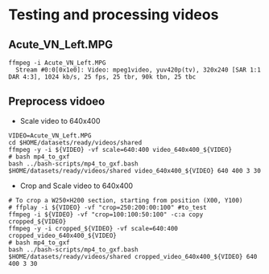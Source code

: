 # Testing and processing videos

## Acute_VN_Left.MPG
```
ffmpeg -i Acute_VN_Left.MPG
  Stream #0:0[0x1e0]: Video: mpeg1video, yuv420p(tv), 320x240 [SAR 1:1 DAR 4:3], 1024 kb/s, 25 fps, 25 tbr, 90k tbn, 25 tbc
```
## Preprocess vidoeo
* Scale video to 640x400
```
VIDEO=Acute_VN_Left.MPG
cd $HOME/datasets/ready/videos/shared
ffmpeg -y -i ${VIDEO} -vf scale=640:400 video_640x400_${VIDEO}
# bash mp4_to_gxf
bash ../bash-scripts/mp4_to_gxf.bash $HOME/datasets/ready/videos/shared video_640x400_${VIDEO} 640 400 3 30
```
* Crop and Scale video to 640x400
```
# To crop a W250×H200 section, starting from position (X00, Y100)
# ffplay -i ${VIDEO} -vf "crop=250:200:00:100" #to_test
ffmpeg -i ${VIDEO} -vf "crop=100:100:50:100" -c:a copy cropped_${VIDEO}
ffmpeg -y -i cropped_${VIDEO} -vf scale=640:400 cropped_video_640x400_${VIDEO}
# bash mp4_to_gxf
bash ../bash-scripts/mp4_to_gxf.bash $HOME/datasets/ready/videos/shared cropped_video_640x400_${VIDEO} 640 400 3 30
```

